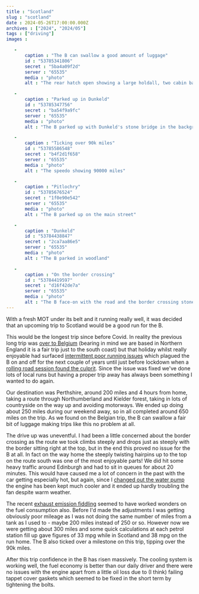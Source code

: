 ```yaml
---
title : "Scotland"
slug : "scotland"
date : 2024-05-26T17:00:00.000Z
archives : ["2024", "2024/05"]
tags : ["driving"]
images :

   -
       caption : "The B can swallow a good amount of luggage"
       id : "53785341806"
       secret : "5ba4a09f2d"
       server : "65535"
       media : "photo"
       alt : "The rear hatch open showing a large holdall, two cabin bags and two rucksacks with room to spare"

   -
       caption : "Parked up in Dunkeld"
       id : "53785347756"
       secret : "ba54f9a9fc"
       server : "65535"
       media : "photo"
       alt : "The B parked up with Dunkeld's stone bridge in the background"

   -
       caption : "Ticking over 90k miles"
       id : "53785586548"
       secret : "b4f2d1f658"
       server : "65535"
       media : "photo"
       alt : "The speedo showing 90000 miles"

   -
       caption : "Pitlochry"
       id : "53785676524"
       secret : "1f0e90e542"
       server : "65535"
       media : "photo"
       alt : "The B parked up on the main street"

   -
       caption : "Dunkeld"
       id : "53784438847"
       secret : "2ca7aa86e5"
       server : "65535"
       media : "photo"
       alt : "The B parked in woodland"

   -
       caption : "On the border crossing"
       id : "53784419597"
       secret : "d16f42de7a"
       server : "65535"
       media : "photo"
       alt : "The B face-on with the road and the border crossing stone behind. The stone is inscribed with the word Scotland"
---
```


With a fresh MOT under its belt and it running really well, it was decided that an upcoming trip to Scotland would be a good run for the B.

This would be the longest trip since before Covid. In reality the previous long trip was [over to Belgium](/posts/tintin-and-waterloo/) (bearing in mind we are based in Northern England it is a fair trip just to the south coast) but that holiday whilst really enjoyable had surfaced [intermittent poor running issues](/posts/rough-running/) which plagued the B on and off for the next couple of years until just before lockdown when a [rolling road session found the culprit](/posts/rolling-road-session/). Since the issue was fixed we've done lots of local runs but having a proper trip away has always been something I wanted to do again.

Our destination was Perthshire, around 200 miles and 4 hours from home, taking a route through Northumberland and Kielder forest, taking in lots of countryside on the way up and avoiding motorways. We ended up doing about 250 miles during our weekend away, so in all completed around 650 miles on the trip. As we found on the Belgian trip, the B can swallow a fair bit of luggage making trips like this no problem at all.

The drive up was uneventful. I had been a little concerned about the border crossing as the route we took climbs steeply and drops just as steeply with the border sitting right at the top, but in the end this proved no issue for the B at all. In fact on the way home the steeply twisting hairpins up to the top on the route south was one of the most enjoyable parts! We did hit some heavy traffic around Edinburgh and had to sit in queues for about 20 minutes. This would have caused me a lot of concern in the past with the car getting especially hot, but again, since I [changed out the water pump](/posts/water-pump-swap/) the engine has been kept much cooler and it ended up hardly troubling the fan despite warm weather.

The recent [exhaust emission fiddling](/posts/exhaust-gas-analysis/) seemed to have worked wonders on the fuel consumption also. Before I'd made the adjustments I was getting obviously poor mileage as I was not doing the same number of miles from a tank as I used to - maybe 200 miles instead of 250 or so. However now we were getting about 300 miles and some quick calculations at each petrol station fill up gave figures of 33 mpg while in Scotland and 38 mpg on the run home. The B also ticked over a milestone on this trip, tipping over the 90k miles.

After this trip confidence in the B has risen massively. The cooling system is working well, the fuel economy is better than our daily driver and there were no issues with the engine apart from a little oil loss due to (I think) failing tappet cover gaskets which seemed to be fixed in the short term by tightening the bolts.
